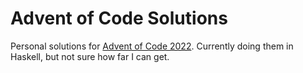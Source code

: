 # Advent of Code Solutions

Personal solutions for [Advent of Code 2022](https://adventofcode.com/2022/).
Currently doing them in Haskell, but not sure how far I can get.
